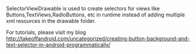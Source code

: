 SelectorViewDrawable is used to create selectors for views like Buttons,TextViews,RadioButtons, etc in runtime 
instead of adding multiple xml resources in the drawable folder.

For tutorials, please visit my blog http://takeoffandroid.com/uncategorized/creating-button-background-and-text-selector-in-android-programmatically/
